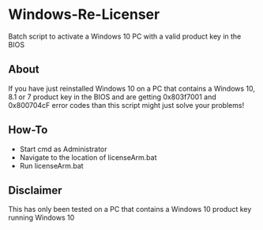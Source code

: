 # Windows-Re-Licenser
Batch script to activate a Windows 10 PC with a valid product key in the BIOS

## About
If you have just reinstalled Windows 10 on a PC that contains a Windows 10, 8.1 or 7 product key in the BIOS and are getting
0x803f7001 and 0x800704cF error codes than this script might just solve your problems!

## How-To
* Start cmd as Administrator
* Navigate to the location of licenseArm.bat
* Run licenseArm.bat

## Disclaimer
This has only been tested on a PC that contains a Windows 10 product key running Windows 10


